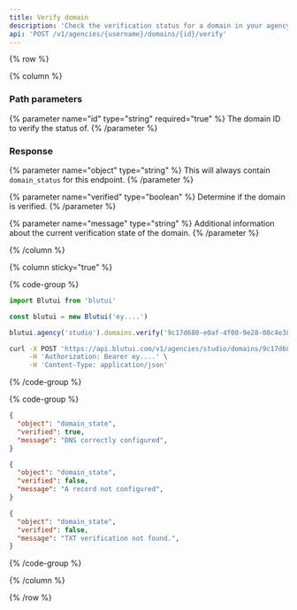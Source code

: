 ```yaml
---
title: Verify domain
description: 'Check the verification status for a domain in your agency.'
api: 'POST /v1/agencies/{username}/domains/{id}/verify'
---
```


{% row %}

{% column %}
### Path parameters

{% parameter name="id" type="string" required="true" %}
The domain ID to verify the status of.
{% /parameter %}

### Response

{% parameter name="object" type="string" %}
This will always contain `domain_status` for this endpoint.
{% /parameter %}

{% parameter name="verified" type="boolean" %}
Determine if the domain is verified.
{% /parameter %}

{% parameter name="message" type="string" %}
Additional information about the current verification state of the domain.
{% /parameter %}

{% /column %}

{% column sticky="true" %}

{% code-group %}

```ts {% process=false filename="Node.js" %}
import Blutui from 'blutui'

const blutui = new Blutui('ey....')

blutui.agency('studio').domains.verify('9c17d680-e0af-4f00-9e28-08c4e38e89e0')
```

```bash {% process=false filename="cURL" %}
curl -X POST 'https://api.blutui.com/v1/agencies/studio/domains/9c17d680-e0af-4f00-9e28-08c4e38e89e0/verify' \
     -H 'Authorization: Bearer ey....' \
     -H 'Content-Type: application/json'
```

{% /code-group %}

{% code-group %}

```json {% process=false filename="Verified" %}
{
  "object": "domain_state",
  "verified": true,
  "message": "DNS correctly configured",
}
```

```json {% process=false filename="A Record Missing" %}
{
  "object": "domain_state",
  "verified": false,
  "message": "A record not configured",
}
```

```json {% process=false filename="TXT Record Missing" %}
{
  "object": "domain_state",
  "verified": false,
  "message": "TXT verification not found.",
}
```

{% /code-group %}

{% /column %}

{% /row %}
